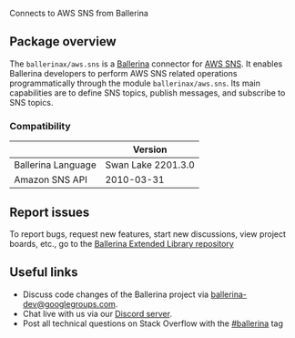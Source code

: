 Connects to AWS SNS from Ballerina

## Package overview

The `ballerinax/aws.sns` is a [Ballerina](https://ballerina.io/) connector for [AWS SNS](https://aws.amazon.com/sns/). It enables Ballerina developers to perform AWS SNS related operations programmatically through the module `ballerinax/aws.sns`. Its main capabilities are to define SNS topics, publish messages, and subscribe to SNS topics. 

### Compatibility
|                    | Version            |  
|--------------------|--------------------|
| Ballerina Language | Swan Lake 2201.3.0 |
| Amazon SNS API     | 2010-03-31         |

## Report issues
To report bugs, request new features, start new discussions, view project boards, etc., go to the [Ballerina Extended Library repository](https://github.com/ballerina-platform/ballerina-extended-library)

## Useful links
- Discuss code changes of the Ballerina project via [ballerina-dev@googlegroups.com](mailto:ballerina-dev@googlegroups.com).
- Chat live with us via our [Discord server](https://discord.gg/ballerinalang).
- Post all technical questions on Stack Overflow with the [#ballerina](https://stackoverflow.com/questions/tagged/ballerina) tag
